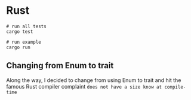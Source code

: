 # Rust

``` 
# run all tests
cargo test

# run example
cargo run
```

## Changing from Enum to trait

Along the way, I decided to change from using Enum to trait and hit the famous
Rust compiler complaint `does not have a size know at compile-time`
